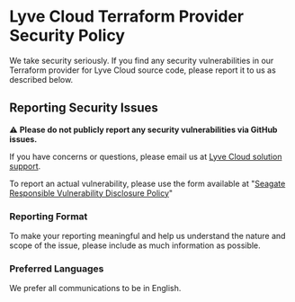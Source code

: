 # Lyve Cloud Terraform Provider Security Policy

We take security seriously. If you find any security vulnerabilities in our Terraform provider for Lyve Cloud source code, please report it to us as described below.

## Reporting Security Issues

:warning: **Please do not publicly report any security vulnerabilities via GitHub issues.**

If you have concerns or questions, please email us at [Lyve Cloud solution support](mailto:support-lc-solution@seagate.com). 

To report an actual vulnerability, please use the form available at "[Seagate Responsible Vulnerability Disclosure Policy](https://www.seagate.com/legal-privacy/responsible-vulnerability-disclosure-policy/)"

### Reporting Format

To make your reporting meaningful and help us understand the nature and scope of the issue, please include as much information as possible.

### Preferred Languages

We prefer all communications to be in English.